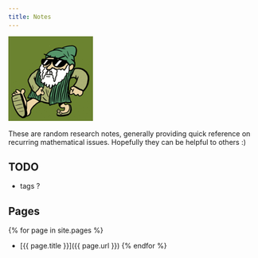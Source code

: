 ```yaml
---
title: Notes
---
```


![yo euclid](euclid.png)


These are random research notes, generally providing quick reference
on recurring mathematical issues. Hopefully they can be helpful to
others :)

## TODO
   - tags ?

## Pages

{% for page in site.pages %}
- [{{ page.title }}]({{ page.url }})
{% endfor %}



